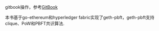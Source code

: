 gitbook操作，参考[GitBook](http://www.chengweiyang.cn/gitbook/basic-usage/README.html)

本书基于go-ethereum和hyperledger fabric实现了geth-pbft，geth-pbft支持clique、PoW和PBFT共识算法.

